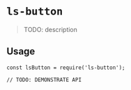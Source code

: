 # `ls-button`

> TODO: description

## Usage

```
const lsButton = require('ls-button');

// TODO: DEMONSTRATE API
```

